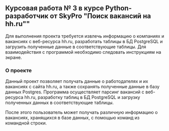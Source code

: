 ## Курсовая работа № 3 в курсе Python-разработчик от SkyPro "Поиск вакансий на hh.ru""


Для выполнения проекта требуется извлечь информацию о компаниях и вакансиях с 
веб-ресурса hh.ru, разработать таблицы в БД PostgreSQL и загрузить полученные 
данные в соответствующие таблицы.
Для взаимодействия с программой необходимо следовать инструкциям на экране.

### О проекте 
Данный проект позволяет получать данные о работодателях и их вакансиях с сайта hh.ru, а также сохранять полученные данные в базу данных Postgres. Программа осуществляет парсинг вакансий с веб-ресурса hh.ru, разработку таблиц в БД PostgreSQL и загрузку полученных данных в соответствующие таблицы.

После этого пользователь может получать различную информацию о вакансиях, хранящихся в базе данных, с помощью команд из командной строки.
